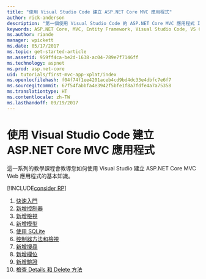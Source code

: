 ```yaml
---
title: "使用 Visual Studio Code 建立 ASP.NET Core MVC 應用程式"
author: rick-anderson
description: "第一個使用 Visual Studio Code 的 ASP.NET Core MVC 應用程式 Index 頁面"
keywords: ASP.NET Core, MVC, Entity Framework, Visual Studio Code, VS Code
ms.author: riande
manager: wpickett
ms.date: 05/17/2017
ms.topic: get-started-article
ms.assetid: 959ff4ca-be2d-1638-ac04-789e7f7146ff
ms.technology: aspnet
ms.prod: asp.net-core
uid: tutorials/first-mvc-app-xplat/index
ms.openlocfilehash: f04f74f1ee4201aceb4cd9bd4dc33e4dbfc7e6f7
ms.sourcegitcommit: 67f54fabbfa4e3942f5bfe1f8a7fdfe4a7a75358
ms.translationtype: HT
ms.contentlocale: zh-TW
ms.lasthandoff: 09/19/2017
---
```

# <a name="create-an-aspnet-core-mvc-app-with-visual-studio-code"></a>使用 Visual Studio Code 建立 ASP.NET Core MVC 應用程式

這一系列的教學課程會教導您如何使用 Visual Studio 建立 ASP.NET Core MVC Web 應用程式的基本知識。 

[!INCLUDE[consider RP](../../includes/razor.md)]

1. [快速入門](start-mvc.md)
2. [新增控制器](adding-controller.md)
3. [新增檢視](adding-view.md)
4. [新增模型](adding-model.md)
5. [使用 SQLite](working-with-sql.md)
6. [控制器方法和檢視](controller-methods-views.md)
7. [新增搜尋](search.md)
8. [新增欄位](new-field.md)
9. [新增驗證](validation.md)
10. [檢查 Details 和 Delete 方法](xref:tutorials/first-mvc-app/details)
